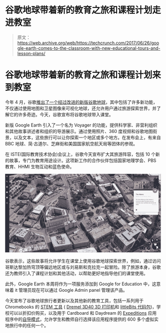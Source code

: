 # 谷歌地球带着新的教育之旅和课程计划走进教室 

> 原文：<https://web.archive.org/web/https://techcrunch.com/2017/06/26/google-earth-comes-to-the-classroom-with-new-educational-tours-and-lesson-plans/>

# 谷歌地球带着新的教育之旅和课程计划来到教室

今年 4 月，谷歌[推出了一个经过改进的新版谷歌地球](https://web.archive.org/web/20221208034341/https://beta.techcrunch.com/2017/04/18/google-earth-for-chrome-android-gets-upgraded-with-guided-tours-more-discovery-features/)，其中包括了许多新功能，不仅通过使用地图和卫星图像来可视化地球，还允许用户通过旅游探索世界，并了解它的许多奇迹。今天，谷歌宣布将谷歌地球带入课堂。

新版 Google Earth 引入了一个名为 Voyager 的功能，提供科学家、非营利组织和其他故事讲述者和组织的导游展示。通过使用照片、360 度视频和谷歌地图街景，以及文本，这些旅行可以让你探索一个地区或多个地方。在发布会上，有来自 BBC 地球、简·古道尔、芝麻街和美国国家航空航天局等团体的参观。

在 ISTE(国际教育技术协会)会议上，谷歌今天宣布扩大其旅游阵容，包括 10 个新的故事，专门为教育用途设计。这项新工作的合作伙伴包括国家地理学会、PBS 教育、HHMI 生物互动和蓝色使命。

![](img/2605720a8c2b35dea1e2194acd832977.png)

谷歌表示，这些故事将允许学生在课堂上使用谷歌地球探索世界，例如，通过访问哥斯达黎加热穹顶等偏远地区或与刘易斯和克拉克一起冒险。除了旅游本身，谷歌还为教师引入了课程计划和其他活动，以帮助更好地指导他们的课堂使用。

此外，Google Earth 本周将作为一项服务添加到 Google for Education 中，这意味着 it 管理员现在可以通过 Google Admin panel 管理该产品。

今天宣布了谷歌地球旅行者更新以及其他新的教育工具，包括一系列用于 Chromebooks 的 [STEM 工具](https://web.archive.org/web/20221208034341/http://g.co/EduChromebookApps) ( [Dremel 3D40 3D 打印机](https://web.archive.org/web/20221208034341/https://3dprinter.dremel.com/3d40-edu-printer-benefits)和 [littleBits 代码包](https://web.archive.org/web/20221208034341/https://shop.littlebits.cc/products/code-kit?utm_source=Google&utm_medium=Partner_blogpost&utm_campaign=launch_codekit&utm_content=20170626_code-kit-google-bundle-announce_awareness_edu))，学校可以以折扣价购买，以及用于 Cardboard 和 Daydream 的 [Expeditions](https://web.archive.org/web/20221208034341/https://edu.google.com/expeditions/?utm_source=blog&utm_medium=blog&utm_campaign=2016-gc-edu-runrate-orgsocial-other#about) 应用程序中的[自导模式](https://web.archive.org/web/20221208034341/https://www.youtube.com/watch?v=a824fnWE5S0&index=43&list=PLOU2XLYxmsIKC8eODk_RNCWv3fBcLvMMy)，允许学生和教师自行选择该应用程序提供的 600 多个虚拟实地旅行中的任何一个。